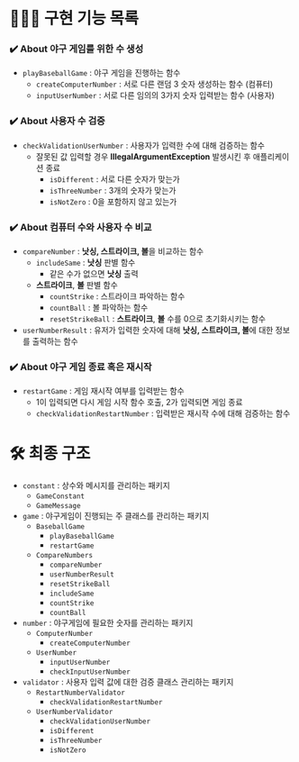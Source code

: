 # 👩🏻‍💻 구현 기능 목록

### ✔️ About 야구 게임를 위한 수 생성

- `playBaseballGame` : 야구 게임을 진행하는 함수
  - `createComputerNumber` : 서로 다른 랜덤 3 숫자 생성하는 함수 (컴퓨터)
  - `inputUserNumber` : 서로 다른 임의의 3가지 숫자 입력받는 함수 (사용자)

### ✔️ About 사용자 수 검증

- `checkValidationUserNumber` : 사용자가 입력한 수에 대해 검증하는 함수
  - 잘못된 값 입력할 경우 <b>IllegalArgumentException</b> 발생시킨 후 애플리케이션 종료
    - `isDifferent` : 서로 다른 숫자가 맞는가
    - `isThreeNumber` : 3개의 숫자가 맞는가
    - `isNotZero` : 0을 포함하지 않고 있는가

### ✔️ About 컴퓨터 수와 사용자 수 비교

- `compareNumber` : <b>낫싱, 스트라이크, 볼</b>을 비교하는 함수
  - `includeSame` : <b>낫싱</b> 판별 함수
    - 같은 수가 없으면 <b>낫싱</b> 출력
  - <b>스트라이크</b>, <b>볼</b> 판별 함수
    - `countStrike` : 스트라이크 파악하는 함수
    - `countBall` : 볼 파악하는 함수
    - `resetStrikeBall` : <b>스트라이크</b>, <b>볼</b> 수를 0으로 초기화시키는 함수
- `userNumberResult` : 유저가 입력한 숫자에 대해 <b>낫싱, 스트라이크, 볼</b>에 대한 정보를 출력하는 함수

### ✔️ About 야구 게임 종료 혹은 재시작

- `restartGame` : 게임 재시작 여부를 입력받는 함수
  - 1이 입력되면 다시 게임 시작 함수 호출, 2가 입력되면 게임 종료
  - `checkValidationRestartNumber` : 입력받은 재시작 수에 대해 검증하는 함수


# 🛠 최종 구조
- `constant` : 상수와 메시지를 관리하는 패키지
  - `GameConstant`
  - `GameMessage`
- `game` : 야구게임이 진행되는 주 클래스를 관리하는 패키지
  - `BaseballGame`
    - `playBaseballGame`
    - `restartGame`
  - `CompareNumbers`
    - `compareNumber`
    - `userNumberResult`
    - `resetStrikeBall`
    - `includeSame`
    - `countStrike`
    - `countBall`
- `number` : 야구게임에 필요한 숫자를 관리하는 패키지
  - `ComputerNumber`
    - `createComputerNumber`
  - `UserNumber`
    - `inputUserNumber`
    - `checkInputUserNumber`
- `validator` : 사용자 입력 값에 대한 검증 클래스 관리하는 패키지
  - `RestartNumberValidator`
    - `checkValidationRestartNumber`
  - `UserNumberValidator`
    - `checkValidationUserNumber`
    - `isDifferent`
    - `isThreeNumber`
    - `isNotZero`